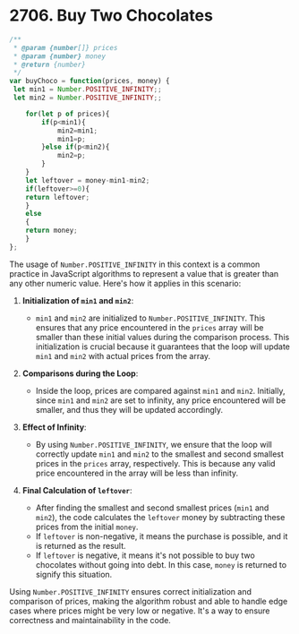 # 2706. Buy Two Chocolates

```javascript
/**
 * @param {number[]} prices
 * @param {number} money
 * @return {number}
 */
var buyChoco = function(prices, money) {
 let min1 = Number.POSITIVE_INFINITY;;
 let min2 = Number.POSITIVE_INFINITY;;

    for(let p of prices){
        if(p<min1){
            min2=min1;
            min1=p;
        }else if(p<min2){
            min2=p;
        }
    }
    let leftover = money-min1-min2;
    if(leftover>=0){
    return leftover;
    }
    else
    {
    return money;
    }
};
```

The usage of `Number.POSITIVE_INFINITY` in this context is a common practice in JavaScript algorithms to represent a value that is greater than any other numeric value. Here's how it applies in this scenario:

1. **Initialization of `min1` and `min2`**: 
   - `min1` and `min2` are initialized to `Number.POSITIVE_INFINITY`. This ensures that any price encountered in the `prices` array will be smaller than these initial values during the comparison process. This initialization is crucial because it guarantees that the loop will update `min1` and `min2` with actual prices from the array.

2. **Comparisons during the Loop**:
   - Inside the loop, prices are compared against `min1` and `min2`. Initially, since `min1` and `min2` are set to infinity, any price encountered will be smaller, and thus they will be updated accordingly.

3. **Effect of Infinity**:
   - By using `Number.POSITIVE_INFINITY`, we ensure that the loop will correctly update `min1` and `min2` to the smallest and second smallest prices in the `prices` array, respectively. This is because any valid price encountered in the array will be less than infinity.

4. **Final Calculation of `leftover`**:
   - After finding the smallest and second smallest prices (`min1` and `min2`), the code calculates the `leftover` money by subtracting these prices from the initial `money`.
   - If `leftover` is non-negative, it means the purchase is possible, and it is returned as the result.
   - If `leftover` is negative, it means it's not possible to buy two chocolates without going into debt. In this case, `money` is returned to signify this situation.

Using `Number.POSITIVE_INFINITY` ensures correct initialization and comparison of prices, making the algorithm robust and able to handle edge cases where prices might be very low or negative. It's a way to ensure correctness and maintainability in the code.
